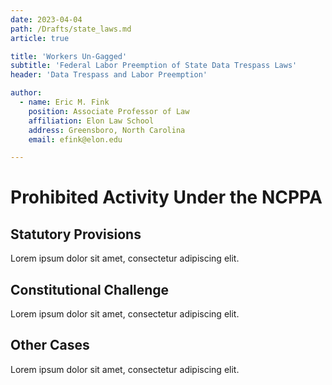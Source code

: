 ```yaml
---
date: 2023-04-04
path: /Drafts/state_laws.md
article: true

title: 'Workers Un-Gagged'
subtitle: 'Federal Labor Preemption of State Data Trespass Laws'
header: 'Data Trespass and Labor Preemption'

author:
  - name: Eric M. Fink
    position: Associate Professor of Law
    affiliation: Elon Law School 
    address: Greensboro, North Carolina
    email: efink@elon.edu

---
```


# Prohibited Activity Under the NCPPA

## Statutory Provisions
Lorem ipsum dolor sit amet, consectetur adipiscing elit.


## Constitutional Challenge

Lorem ipsum dolor sit amet, consectetur adipiscing elit.

## Other Cases

Lorem ipsum dolor sit amet, consectetur adipiscing elit.